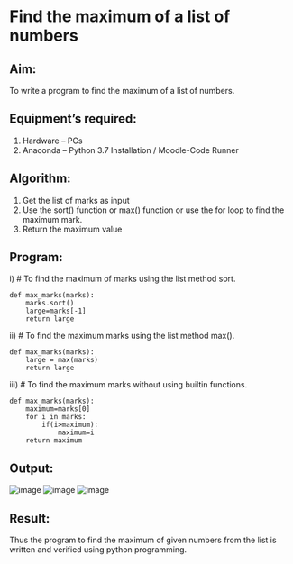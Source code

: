 # Find the maximum of a list of numbers
## Aim:
To write a program to find the maximum of a list of numbers.
## Equipment’s required:
1.	Hardware – PCs
2.	Anaconda – Python 3.7 Installation / Moodle-Code Runner
## Algorithm:
1.	Get the list of marks as input
2.	Use the sort() function or max() function or use the for loop to find the maximum mark.
3.	Return the maximum value
## Program:

i)	# To find the maximum of marks using the list method sort.
```
def max_marks(marks):
    marks.sort()
    large=marks[-1]
    return large
```

ii)	# To find the maximum marks using the list method max().
```
def max_marks(marks):
    large = max(marks)
    return large
```

iii) # To find the maximum marks without using builtin functions.
```
def max_marks(marks):
    maximum=marks[0]
    for i in marks:
        if(i>maximum):
            maximum=i
    return maximum 
```



## Output:
![image](https://github.com/Mahalakshmi230/FindMaximum/assets/149365324/53fe7473-cab2-4ee9-a1c0-c7d5fa0154a3)
![image](https://github.com/Mahalakshmi230/FindMaximum/assets/149365324/2ff4f0aa-14d4-4a7b-8b0b-56bb395c3527)
![image](https://github.com/Mahalakshmi230/FindMaximum/assets/149365324/03b6576d-18c3-4a4d-845b-a11dbd06c200)

## Result:
Thus the program to find the maximum of given numbers from the list is written and verified using python programming.
